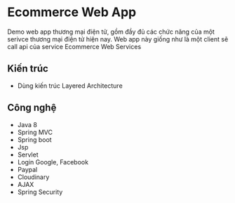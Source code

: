 # Ecommerce Web App

Demo web app thương mại điện tử, gồm đầy đủ các chức năng của một serivce thương mại điện tử hiện nay. Web app này giống như là một client sẽ call api của service Ecommerce Web Services

## Kiến trúc
- Dùng kiến trúc Layered Architecture

## Công nghệ
- Java 8
- Spring MVC
- Spring boot
- Jsp
- Servlet
- Login Google, Facebook
- Paypal
- Cloudinary
- AJAX
- Spring Security